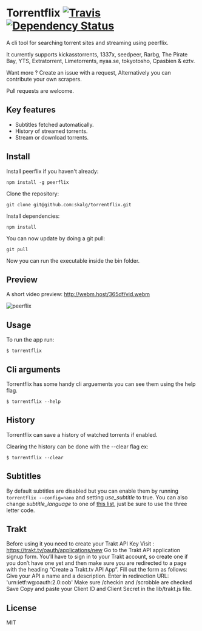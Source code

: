 # Torrentflix [![Travis](https://api.travis-ci.org/ItzBlitz98/torrentflix.svg?branch=master)](https://travis-ci.org/ItzBlitz98/torrentflix) [![Dependency Status](https://www.versioneye.com/user/projects/59b46c536725bd004960974f/badge.svg?style=flat-square)](https://www.versioneye.com/user/projects/59b46c536725bd004960974f)

A cli tool for searching torrent sites and streaming using peerflix.

It currently supports kickasstorrents, 1337x, seedpeer, Rarbg, The Pirate Bay, YTS, Extratorrent, Limetorrents, nyaa.se, tokyotosho, Cpasbien & eztv.

Want more ? Create an issue with a request, Alternatively you can contribute your own scrapers.

Pull requests are welcome.

## Key features

*  Subtitles fetched automatically.
*  History of streamed torrents.
*  Stream or download torrents.

## Install
Install peerflix if you haven't already:

```
npm install -g peerflix
```

Clone the repository:

```
git clone git@github.com:skalg/torrentflix.git
```

Install dependencies:

```
npm install
```

You can now update by doing a git pull:

```
git pull
```

Now you can run the executable inside the bin folder.

## Preview
A short video preview: http://webm.host/365df/vid.webm

![peerflix](https://i.imgur.com/rre0MtK.png)

## Usage
To run the app run:
```
$ torrentflix
```

## Cli arguments

Torrentflix has some handy cli arguements you can see them using the help flag.
```
$ torrentflix --help
```

## History
Torrentflix can save a history of watched torrents if enabled.

Clearing the history can be done with the --clear flag ex:
```
$ torrentflix --clear
```

## Subtitles
By default subtitles are disabled but you can enable them by running `torrentflix --config=nano` and setting *use_subtitle* to true. You can also change *subtitle_language* to one of [this list](https://github.com/divhide/node-subtitler/blob/master/langs.dump.txt), just be sure to use the three letter code.

## Trakt
Before using it you need to create your Trakt API Key
Visit : https://trakt.tv/oauth/applications/new
Go to the Trakt API application signup form.
You’ll have to sign in to your Trakt account, so create one if you don’t have one yet and then make sure you are redirected to a page with the heading “Create a Trakt.tv API App”.
Fill out the form as follows:
Give your API a name and a description.
Enter in redirection URL: 'urn:ietf:wg:oauth:2.0:oob'
Make sure /checkin and /scrobble are checked
Save
Copy and paste your Client ID and Client Secret in the lib/trakt.js file.

## License

MIT
